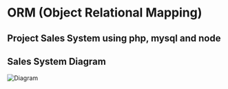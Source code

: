 # ORM (Object Relational Mapping)
## Project Sales System using php, mysql and node
## Sales System Diagram
![Diagram](https://github.com/rdiaz16/ORM/assets/50643183/5b15e0d5-b9f6-45ea-aa1a-8995701eca7f)

